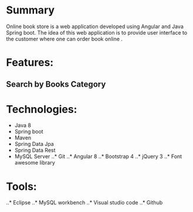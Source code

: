





# Summary
Online book store is a web application developed using Angular and Java Spring boot. The idea of this web application is to provide user interface to the customer where one can order book online .

# Features:

## Search by Books Category







# Technologies:

* Java 8
* Spring boot 
* Maven
* Spring Data Jpa
* Spring Data Rest
* MySQL Server
..* Git
..* Angular 8
..* Bootstrap 4
..* jQuery 3
..* Font awesome library 


# Tools:
..* Eclipse 
..* MySQL workbench
..* Visual studio code
..* Github

